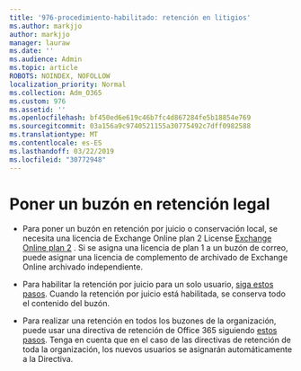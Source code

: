 ```yaml
---
title: '976-procedimiento-habilitado: retención en litigios'
ms.author: markjjo
author: markjjo
manager: lauraw
ms.date: ''
ms.audience: Admin
ms.topic: article
ROBOTS: NOINDEX, NOFOLLOW
localization_priority: Normal
ms.collection: Adm_O365
ms.custom: 976
ms.assetid: ''
ms.openlocfilehash: bf450ed6e619c46b7fc4d867284fe5b18854e769
ms.sourcegitcommit: 03a156a9c9740521155a30775492c7dff0982588
ms.translationtype: MT
ms.contentlocale: es-ES
ms.lasthandoff: 03/22/2019
ms.locfileid: "30772948"
---
```

# <a name="place-a-mailbox-on-legal-hold"></a>Poner un buzón en retención legal

- Para poner un buzón en retención por juicio o conservación local, se necesita una licencia de Exchange Online plan 2 License [Exchange Online plan 2](https://docs.microsoft.com/office365/servicedescriptions/office-365-platform-service-description/office-365-plan-options) . Si se asigna una licencia de plan 1 a un buzón de correo, puede asignar una licencia de complemento de archivado [](https://docs.microsoft.com/office365/servicedescriptions/exchange-online-archiving-service-description)de Exchange Online archivado independiente.

- Para habilitar la retención por juicio para un solo usuario, [siga estos pasos](https://docs.microsoft.com/office365/SecurityCompliance/place-a-mailbox-on-litigation-hold). Cuando la retención por juicio está habilitada, se conserva todo el contenido del buzón.

- Para realizar una retención en todos los buzones de la organización, puede usar una directiva de retención de Office 365 siguiendo [estos pasos](https://docs.microsoft.com/office365/securitycompliance/retention-policies#applying-a-retention-policy-to-an-entire-organization-or-specific-locations). Tenga en cuenta que en el caso de las directivas de retención de toda la organización, los nuevos usuarios se asignarán automáticamente a la Directiva.

